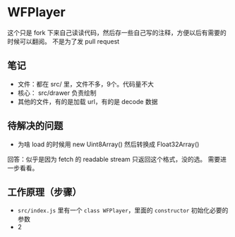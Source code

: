 # WFPlayer
这个只是 fork 下来自己读读代码，然后存一些自己写的注释，方便以后有需要的时候可以翻阅。
不是为了发 pull request

## 笔记
* 文件：都在 src/ 里，文件不多，9个。代码量不大
* 核心： src/drawer 负责绘制
* 其他的文件，有的是加载 url，有的是 decode 数据

## 待解决的问题
* 为啥 load 的时候用 new Uint8Array() 
然后转换成 Float32Array()

回答：似乎是因为 fetch 的 readable stream 只返回这个格式，没的选。
需要进一步看看。

## 工作原理（步骤）
* `src/index.js` 里有一个 `class WFPlayer`，里面的 `constructor` 初始化必要的参数
* 2